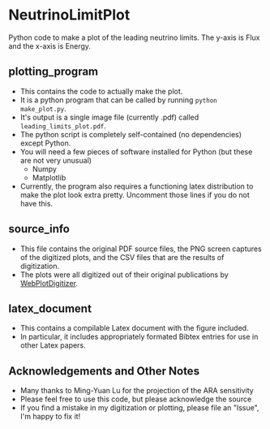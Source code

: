 # NeutrinoLimitPlot
Python code to make a plot of the leading neutrino limits. The y-axis is Flux and the x-axis is Energy.

## plotting_program
- This contains the code to actually make the plot.
- It is a python program that can be called by running `python make_plot.py`.
- It's output is a single image file (currently .pdf) called `leading_limits_plot.pdf`.
- The python script is completely self-contained (no dependencies) except Python.
- You will need a few pieces of software installed for Python (but these are not very unusual)
  - Numpy
  - Matplotlib
- Currently, the program also requires a functioning latex distribution to make the plot look extra pretty. Uncomment those lines if you do not have this.

## source_info
- This file contains the original PDF source files, the PNG screen captures of the digitized plots, and the CSV files that are the results of digitization.
- The plots were all digitized out of their original publications by [WebPlotDigitizer](http://arohatgi.info/WebPlotDigitizer/).

## latex_document
- This contains a compilable Latex document with the figure included.
- In particular, it includes appropriately formated Bibtex entries for use in other Latex papers.

## Acknowledgements and Other Notes
- Many thanks to Ming-Yuan Lu for the projection of the ARA sensitivity
- Please feel free to use this code, but please acknowledge the source
- If you find a mistake in my digitization or plotting, please file an "Issue", I'm happy to fix it!

